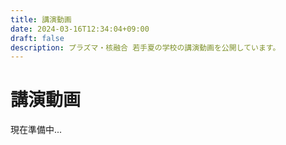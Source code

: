 ```yaml
---
title: 講演動画
date: 2024-03-16T12:34:04+09:00
draft: false
description: プラズマ・核融合 若手夏の学校の講演動画を公開しています。
---
```


# 講演動画

現在準備中... <i class="bx-hard-hat"></i>
